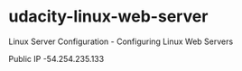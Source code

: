 # udacity-linux-web-server
Linux Server Configuration - Configuring Linux Web Servers

Public IP -54.254.235.133
